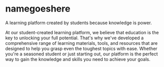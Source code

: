 # namegoeshere
A learning platform created by students because knowledge is power.

At our student-created learning platform, we believe that education is the key to unlocking your full potential. That's why we've developed a comprehensive range of learning materials, tools, and resources that are designed to help you grasp even the toughest topics with ease. Whether you're a seasoned student or just starting out, our platform is the perfect way to gain the knowledge and skills you need to achieve your goals.
